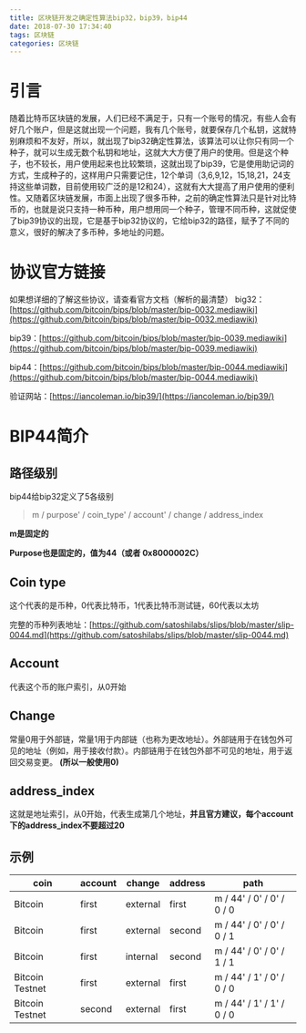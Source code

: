 ```yaml
---
title: 区块链开发之确定性算法bip32，bip39，bip44
date: 2018-07-30 17:34:40
tags: 区块链
categories: 区块链
---
```

# 引言 #
随着比特币区块链的发展，人们已经不满足于，只有一个账号的情况，有些人会有好几个账户，但是这就出现一个问题，我有几个账号，就要保存几个私钥，这就特别麻烦和不友好，所以，就出现了bip32确定性算法，该算法可以让你只有同一个种子，就可以生成无数个私钥和地址，这就大大方便了用户的使用。但是这个种子，也不较长，用户使用起来也比较繁琐，这就出现了bip39，它是使用助记词的方式，生成种子的，这样用户只需要记住，12个单词（3,6,9,12，15,18,21，24支持这些单词数，目前使用较广泛的是12和24），这就有大大提高了用户使用的便利性。又随着区块链发展，市面上出现了很多币种，之前的确定性算法只是针对比特币的，也就是说只支持一种币种，用户想用同一个种子，管理不同币种，这就促使了bip39协议的出现，它是基于bip32协议的，它给bip32的路径，赋予了不同的意义，很好的解决了多币种，多地址的问题。

# 协议官方链接 #
如果想详细的了解这些协议，请查看官方文档（解析的最清楚）
big32：[https://github.com/bitcoin/bips/blob/master/bip-0032.mediawiki](https://github.com/bitcoin/bips/blob/master/bip-0032.mediawiki)

bip39：[https://github.com/bitcoin/bips/blob/master/bip-0039.mediawiki](https://github.com/bitcoin/bips/blob/master/bip-0039.mediawiki)

bip44：[https://github.com/bitcoin/bips/blob/master/bip-0044.mediawiki](https://github.com/bitcoin/bips/blob/master/bip-0044.mediawiki)

验证网站：[https://iancoleman.io/bip39/](https://iancoleman.io/bip39/)

# BIP44简介 #

## 路径级别 ##
bip44给bip32定义了5各级别
> m / purpose' / coin_type' / account' / change / address_index

**m是固定的**


**Purpose也是固定的，值为44（或者 0x8000002C）**

## Coin type ##
这个代表的是币种，0代表比特币，1代表比特币测试链，60代表以太坊

完整的币种列表地址：[https://github.com/satoshilabs/slips/blob/master/slip-0044.md](https://github.com/satoshilabs/slips/blob/master/slip-0044.md)

## Account ##
代表这个币的账户索引，从0开始

## Change ##
常量0用于外部链，常量1用于内部链（也称为更改地址）。外部链用于在钱包外可见的地址（例如，用于接收付款）。内部链用于在钱包外部不可见的地址，用于返回交易变更。 **(所以一般使用0)**

## address_index ##

这就是地址索引，从0开始，代表生成第几个地址，**并且官方建议，每个account下的address_index不要超过20**

## 示例 ##

| coin | account | change | address | path |
| ------ | ------ | ------ | ------ | ------ |
| Bitcoin | first | external | first | m / 44' / 0' / 0' / 0 / 0 |
| Bitcoin | first | external | second | m / 44' / 0' / 0' / 0 / 1 |
| Bitcoin | first | internal | second | m / 44' / 0' / 0' / 1 / 1 |
| Bitcoin Testnet | first | external | first | m / 44' / 1' / 0' / 0 / 0 |
| Bitcoin Testnet | second | external | first | m / 44' / 1' / 1' / 0 / 0 |